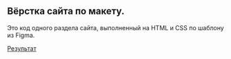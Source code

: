 Вёрстка сайта по макету.
---
Это код одного раздела сайта, выполненный на HTML и CSS по шаблону из Figma.

[Результат]( https://kolibri0509.github.io/site_portfolio/)
